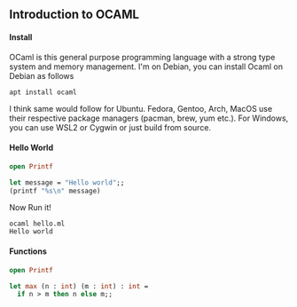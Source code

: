 ## Introduction to OCAML

#### Install
OCaml is this general purpose programming language with a strong type system and memory management. I'm on Debian, you can install Ocaml on Debian as follows
```
apt install ocaml
```
I think same would follow for Ubuntu. Fedora, Gentoo, Arch, MacOS use their respective package managers (pacman, brew, yum etc.). For Windows, you can use WSL2 or Cygwin or just build from source.

#### Hello World
```ocaml
open Printf

let message = "Hello world";;
(printf "%s\n" message)
```

Now Run it!

```shell
ocaml hello.ml
Hello world
```

#### Functions

```ocaml
open Printf

let max (n : int) (m : int) : int =
  if n > m then n else m;;
```
